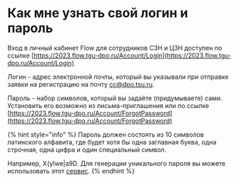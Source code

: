 # Как мне узнать свой логин и пароль

Вход в личный кабинет Flow для сотрудников СЗН и ЦЗН  доступен по ссылке [https://2023.flow.tgu-dpo.ru/Account/Login](https://2023.flow.tgu-dpo.ru/Account/Login)

Логин - адрес электронной почты, который вы указывали при отправке заявки на регистрацию на почту [cc@dpo.tsu.ru](mailto:cc@dpo.tsu.ru).&#x20;

Пароль  - набор символов, который вы задаёте (придумываете) сами. Установить его возможно из письма-приглашения или по ссылке [https://2023.flow.tgu-dpo.ru/Account/ForgotPassword](https://2023.flow.tgu-dpo.ru/Account/ForgotPassword)

{% hint style="info" %}
Пароль должен состоять из 10 символов латинского алфавита, где будет хотя бы одна заглавная буква, одна строчная, одна цифра и один специальный символ.

Например, X{ylwe|a9D. Для генерации уникального пароля вы можете использовать этот [сервис](http://www.onlinepasswordgenerator.ru/).&#x20;
{% endhint %}
